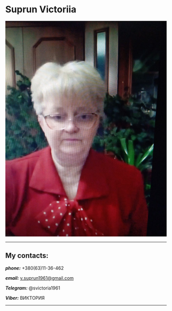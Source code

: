 # Suprun Victoriia
![my photo](./img/my-photo.jpg)

---
## My contacts:
***phone:*** +380(63)11-36-462

***email:*** v.suprun1961@gmail.com

***Telegram:*** @svictoria1961

***Viber:*** ВИКТОРИЯ


---